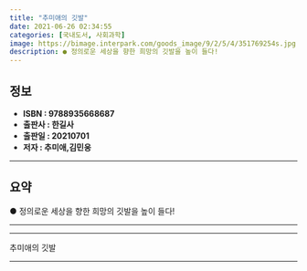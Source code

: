 ```yaml
---
title: "추미애의 깃발"
date: 2021-06-26 02:34:55
categories: [국내도서, 사회과학]
image: https://bimage.interpark.com/goods_image/9/2/5/4/351769254s.jpg
description: ● 정의로운 세상을 향한 희망의 깃발을 높이 들다!
---
```


## **정보**

- **ISBN : 9788935668687**
- **출판사 : 한길사**
- **출판일 : 20210701**
- **저자 : 추미애,김민웅**

------



## **요약**

●  정의로운 세상을 향한 희망의 깃발을 높이 들다!

------



------


추미애의 깃발 

------



